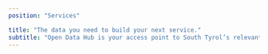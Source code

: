```yaml
---
position: "Services"

title: "The data you need to build your next service."
subtitle: "Open Data Hub is your access point to South Tyrol’s relevant OPEN data. We provide a free and well documented API platform you can use to create new amazing applications."
---
```

